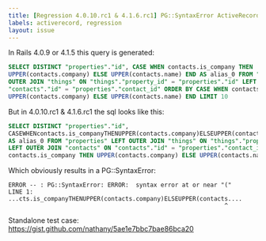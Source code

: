 ```yaml
---
title: [Regression 4.0.10.rc1 & 4.1.6.rc1] PG::SyntaxError ActiveRecord removes spaces from SQL
labels: activerecord, regression
layout: issue
---
```


In Rails 4.0.9 or 4.1.5 this query is generated:

``` sql
SELECT DISTINCT "properties"."id", CASE WHEN contacts.is_company THEN 
UPPER(contacts.company) ELSE UPPER(contacts.name) END AS alias_0 FROM "properties" LEFT 
OUTER JOIN "things" ON "things"."property_id" = "properties"."id" LEFT OUTER JOIN "contacts" ON 
"contacts"."id" = "properties"."contact_id" ORDER BY CASE WHEN contacts.is_company THEN 
UPPER(contacts.company) ELSE UPPER(contacts.name) END LIMIT 10
```

But in 4.0.10.rc1 & 4.1.6.rc1 the sql looks like this:

``` sql
SELECT DISTINCT "properties"."id", 
CASEWHENcontacts.is_companyTHENUPPER(contacts.company)ELSEUPPER(contacts.name)END 
AS alias_0 FROM "properties" LEFT OUTER JOIN "things" ON "things"."property_id" = "properties"."id" 
LEFT OUTER JOIN "contacts" ON "contacts"."id" = "properties"."contact_id" ORDER BY CASE WHEN 
contacts.is_company THEN UPPER(contacts.company) ELSE UPPER(contacts.name) END LIMIT 10
```

Which obviously results in a PG::SyntaxError:

```
ERROR -- : PG::SyntaxError: ERROR:  syntax error at or near "("
LINE 1: ...cts.is_companyTHENUPPER(contacts.company)ELSEUPPER(contacts....
                                                             ^
```

Standalone test case: https://gist.github.com/nathany/5ae1e7bbc7bae86bca20

